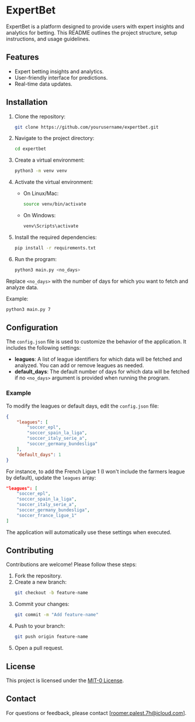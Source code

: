 # ExpertBet

ExpertBet is a platform designed to provide users with expert insights and analytics for betting. This README outlines the project structure, setup instructions, and usage guidelines.

## Features

- Expert betting insights and analytics.
- User-friendly interface for predictions.
- Real-time data updates.

## Installation

1. Clone the repository:
    ```bash
    git clone https://github.com/yourusername/expertbet.git
    ```
2. Navigate to the project directory:
    ```bash
    cd expertbet
    ```
3. Create a virtual environment:
    ```bash
    python3 -m venv venv
    ```
4. Activate the virtual environment:
    - On Linux/Mac:
        ```bash
        source venv/bin/activate
        ```
    - On Windows:
        ```bash
        venv\Scripts\activate
        ```
5. Install the required dependencies:
    ```bash
    pip install -r requirements.txt
    ```

6. Run the program:
    ```bash
    python3 main.py <no_days>
    ```

Replace `<no_days>` with the number of days for which you want to fetch and analyze data.

Example:
```bash
python3 main.py 7
```

## Configuration

The `config.json` file is used to customize the behavior of the application. It includes the following settings:

- **leagues**: A list of league identifiers for which data will be fetched and analyzed. You can add or remove leagues as needed.
- **default_days**: The default number of days for which data will be fetched if no `<no_days>` argument is provided when running the program.

### Example

To modify the leagues or default days, edit the `config.json` file:

```json
{
    "leagues": [
        "soccer_epl",
        "soccer_spain_la_liga",
        "soccer_italy_serie_a",
        "soccer_germany_bundesliga"
    ],
    "default_days": 1
}
```

For instance, to add the French Ligue 1 (I won't include the farmers league by default), update the `leagues` array:

```json
"leagues": [
    "soccer_epl",
    "soccer_spain_la_liga",
    "soccer_italy_serie_a",
    "soccer_germany_bundesliga",
    "soccer_france_ligue_1"
]
```

The application will automatically use these settings when executed.

## Contributing

Contributions are welcome! Please follow these steps:

1. Fork the repository.
2. Create a new branch:
    ```bash
    git checkout -b feature-name
    ```
3. Commit your changes:
    ```bash
    git commit -m "Add feature-name"
    ```
4. Push to your branch:
    ```bash
    git push origin feature-name
    ```
5. Open a pull request.

## License

This project is licensed under the [MIT-0 License](LICENSE).

## Contact

For questions or feedback, please contact [roomer.palest.7h@icloud.com].
